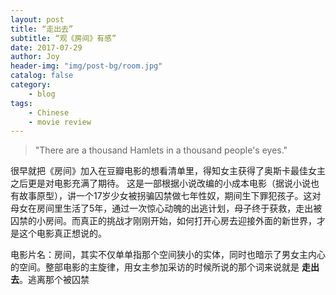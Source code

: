 ```yaml
---
layout: post
title: “走出去”
subtitle: “观《房间》有感”
date: 2017-07-29
author: Joy
header-img: "img/post-bg/room.jpg"
catalog: false
category:
    - blog
tags:
    - Chinese
    - movie review
---
```


> "There are a thousand Hamlets in a thousand people's eyes."

很早就把《房间》加入在豆瓣电影的想看清单里，得知女主获得了奥斯卡最佳女主之后更是对电影充满了期待。
这是一部根据小说改编的小成本电影（据说小说也有故事原型），讲一个17岁少女被拐骗囚禁做七年性奴，期间生下罪犯孩子。这对母女在房间里生活了5年，通过一次惊心动魄的出逃计划，母子终于获救，走出被囚禁的小房间。而真正的挑战才刚刚开始，如何打开心房去迎接外面的新世界，才是这个电影真正想说的。

电影片名：房间，其实不仅单单指那个空间狭小的实体，同时也暗示了男女主内心的空间。整部电影的主旋律，用女主参加采访的时候所说的那个词来说就是 **走出去**。逃离那个被囚禁
